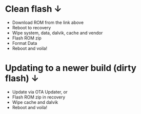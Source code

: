 # Clean flash ↓

- Download ROM from the link above
- Reboot to recovery
- Wipe system, data, dalvik, cache and vendor
- Flash ROM zip
- Format Data
- Reboot and voila!

# Updating to a newer build (dirty flash) ↓

- Update via OTA Updater, or
- Flash ROM zip in recovery
- Wipe cache and dalvik
- Reboot and voila!
